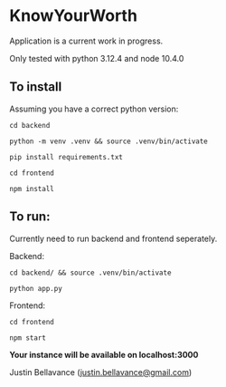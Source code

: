# KnowYourWorth

Application is a current work in progress.

Only tested with python 3.12.4 and node 10.4.0

## To install

Assuming you have a correct python version:

`cd backend`

`python -m venv .venv && source .venv/bin/activate`

`pip install requirements.txt`


`cd frontend`

`npm install`

## To run:

Currently need to run backend and frontend seperately.

Backend: 

`cd backend/ && source .venv/bin/activate`

`python app.py`


Frontend:

`cd frontend`

`npm start`


**Your instance will be available on localhost:3000**


Justin Bellavance (justin.bellavance@gmail.com)
